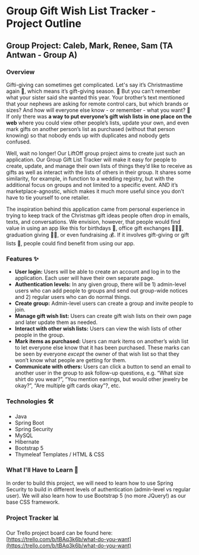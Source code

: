 # Group Gift Wish List Tracker - Project Outline

## Group Project: Caleb, Mark, Renee, Sam (TA Antwan - Group A)

### Overview  
Gifti-giving can sometimes get complicated. Let's say it’s Christmastime again :christmas_tree:, which means it’s gift-giving season. :gift: But you can’t remember what your sister said she wanted this year. Your brother’s text mentioned that your nephews are asking for remote control cars, but which brands or sizes? And how will everyone else know - or remember - what you want? :shrug: If only there was **a way to put everyone’s gift wish lists in one place on the web** where you could view other people’s lists, update your own, and even mark gifts on another person’s list as purchased (without that person knowing) so that nobody ends up with duplicates and nobody gets confused.

Well, wait no longer! Our LiftOff group project aims to create just such an application. Our Group Gift List Tracker will make it easy for people to create, update, and manage their own lists of things they’d like to receive as gifts as well as interact with the lists of others in their group. It shares some similarity, for example, in function to a wedding registry, but with the additional focus on groups and not limited to a specific event. AND it’s marketplace-agnostic, which makes it much more useful since you don’t have to tie yourself to one retailer.

The inspiration behind this application came from personal experience in trying to keep track of the Christmas gift ideas people often drop in emails, texts, and conversations. We envision, however, that people would find value in using an app like this for birthdays :balloon:, office gift exchanges :people_holding_hands:, graduation giving :woman_student:, or even fundraising :moneybag:. If it involves gift-giving or gift lists :gift:, people could find benefit from using our app.  

### Features :sparkles:
- **User login:** Users will be able to create an account and log in to the application. Each user will have their own separate page. 
- **Authentication levels:** In any given group, there will be 1) admin-level users who can add people to groups and send out group-wide notices and 2) regular users who can do normal things.
- **Create group:** Admin-level users can create a group and invite people to join.
- **Manage gift wish list:** Users can create gift wish lists on their own page and later update them as needed.
- **Interact with other wish lists:** Users can view the wish lists of other people in the group.
- **Mark items as purchased:** Users can mark items on another’s wish list to let everyone else know that it has been purchased. These marks can be seen by everyone *except* the owner of that wish list so that they won’t know what people are getting for them.
- **Communicate with others:** Users can click a button to send an email to another user in the group to ask follow-up questions, e.g. “What size shirt do you wear?”, “You mention earrings, but would other jewelry be okay?”, “Are multiple gift cards okay”?, etc.

### Technologies :hammer_and_wrench:
- Java
- Spring Boot
- Spring Security
- MySQL
- Hibernate
- Bootstrap 5
- Thymeleaf Templates / HTML & CSS

### What I'll Have to Learn :mage:
In order to build this project, we will need to learn how to use Spring Security to build in different levels of authentication (admin-level vs regular user). We will also learn how to use Bootstrap 5 (no more JQuery!) as our base CSS framework.

### Project Tracker :bar_chart:
Our Trello project board can be found here:
[https://trello.com/b/tBAq3k6b/what-do-you-want](https://trello.com/b/tBAq3k6b/what-do-you-want)
